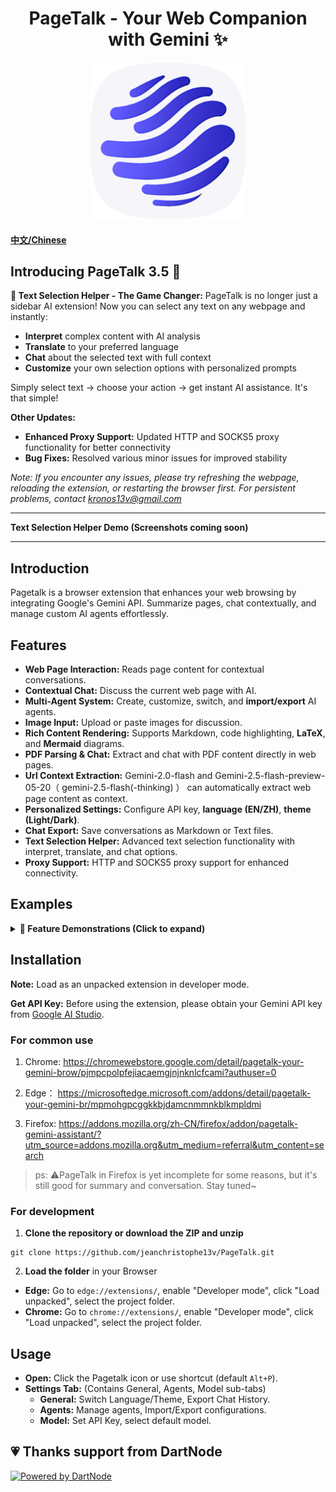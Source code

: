 <h1 align="center">
  <strong>PageTalk - Your Web Companion with Gemini ✨</strong>
</h1>

<p align="center">
  <a href="https://github.com/jeanchristophe13v/PageTalk"> <!-- Replace with your repo link if available -->
    <img src="magic.png?raw=true" alt="Pagetalk Icon" title="Pagetalk Icon" width="250">
  </a>
</p>

#### [中文/Chinese](README-zh.md)

## Introducing PageTalk 3.5 🎉

**🌟 Text Selection Helper - The Game Changer:**
PageTalk is no longer just a sidebar AI extension! Now you can select any text on any webpage and instantly:
- **Interpret** complex content with AI analysis
- **Translate** to your preferred language
- **Chat** about the selected text with full context
- **Customize** your own selection options with personalized prompts

Simply select text → choose your action → get instant AI assistance. It's that simple!

**Other Updates:**
- **Enhanced Proxy Support:** Updated HTTP and SOCKS5 proxy functionality for better connectivity
- **Bug Fixes:** Resolved various minor issues for improved stability

*Note: If you encounter any issues, please try refreshing the webpage, reloading the extension, or restarting the browser first. For persistent problems, contact kronos13v@gmail.com*

---

**Text Selection Helper Demo (Screenshots coming soon)**

---

## Introduction

Pagetalk is a browser extension that enhances your web browsing by integrating Google's Gemini API. Summarize pages, chat contextually, and manage custom AI agents effortlessly.


## Features

*   **Web Page Interaction:** Reads page content for contextual conversations.
*   **Contextual Chat:** Discuss the current web page with AI.
*   **Multi-Agent System:** Create, customize, switch, and **import/export** AI agents.
*   **Image Input:** Upload or paste images for discussion.
*   **Rich Content Rendering:** Supports Markdown, code highlighting, **LaTeX**, and **Mermaid** diagrams.
*   **PDF Parsing & Chat:** Extract and chat with PDF content directly in web pages.
*   **Url Context Extraction:** Gemini-2.0-flash and Gemini-2.5-flash-preview-05-20（ gemini-2.5-flash(-thinking) ） can automatically extract web page content as context.
*   **Personalized Settings:** Configure API key, **language (EN/ZH)**, **theme (Light/Dark)**.
*   **Chat Export:** Save conversations as Markdown or Text files.
*   **Text Selection Helper:** Advanced text selection functionality with interpret, translate, and chat options.
*   **Proxy Support:** HTTP and SOCKS5 proxy support for enhanced connectivity.

## Examples

<details>
<summary><strong>📸 Feature Demonstrations (Click to expand)</strong></summary>

### Multi-Tab Interaction & YouTube Parsing
<div style="display: grid; grid-template-columns: 1fr 1fr; gap: 10px; margin: 10px 0;">
  <div>
    <img src="https://github.com/user-attachments/assets/23d3b878-52f3-437a-a85a-c7d53f194fe7" alt="Type @ to select tabs" width="300" style="border-radius: 8px; box-shadow: 0 2px 8px rgba(0,0,0,0.1);"/>
    <p><em>Type @ to select opened tabs</em></p>
  </div>
  <div>
    <img src="https://github.com/user-attachments/assets/17d27bb0-47a9-4297-a8aa-8d637679a807" alt="Selected tabs display" width="300" style="border-radius: 8px; box-shadow: 0 2px 8px rgba(0,0,0,0.1);"/>
    <p><em>All selected tabs context</em></p>
  </div>
  <div>
    <img src="https://github.com/user-attachments/assets/dc001071-2580-414f-a5ce-f127f966e50d" alt="AI summarization" width="300" style="border-radius: 8px; box-shadow: 0 2px 8px rgba(0,0,0,0.1);"/>
    <p><em>AI summarizes all content</em></p>
  </div>
  <div>
    <img src="https://github.com/user-attachments/assets/dc5b1978-6bd6-4305-99d0-d1f9c18f9ca5" alt="YouTube URL parsing" width="300" style="border-radius: 8px; box-shadow: 0 2px 8px rgba(0,0,0,0.1);"/>
    <p><em>Upload YouTube URLs</em></p>
  </div>
</div>

### Core Features Showcase
<div style="display: grid; grid-template-columns: 1fr 1fr; gap: 10px; margin: 10px 0;">
  <div>
    <img src="https://github.com/user-attachments/assets/4aa393e4-659d-433a-9d4c-583217c95158" alt="PageTalk interface" width="300" style="border-radius: 8px; box-shadow: 0 2px 8px rgba(0,0,0,0.1);"/>
    <p><em>Main interface & chat</em></p>
  </div>
  <div>
    <img src="https://github.com/user-attachments/assets/0dc31cbc-b714-4037-8185-cba15f7e4238" alt="Agent management" width="300" style="border-radius: 8px; box-shadow: 0 2px 8px rgba(0,0,0,0.1);"/>
    <p><em>AI agent management</em></p>
  </div>
  <div>
    <img src="https://github.com/user-attachments/assets/58256468-0ce8-476b-9383-e9dab566dd24" alt="Rich content rendering" width="300" style="border-radius: 8px; box-shadow: 0 2px 8px rgba(0,0,0,0.1);"/>
    <p><em>Rich content rendering</em></p>
  </div>
  <div>
    <img src="https://github.com/user-attachments/assets/9fef9086-be70-448c-b23e-e79629e42d2a" alt="Settings panel" width="300" style="border-radius: 8px; box-shadow: 0 2px 8px rgba(0,0,0,0.1);"/>
    <p><em>Settings & customization</em></p>
  </div>
</div>

</details>



## Installation

**Note:** Load as an unpacked extension in developer mode.

**Get API Key:** Before using the extension, please obtain your Gemini API key from [Google AI Studio](https://aistudio.google.com).

### For common use
1. Chrome: https://chromewebstore.google.com/detail/pagetalk-your-gemini-brow/pjmpcpolpfejiacaemgjnjnknlcfcami?authuser=0
  
2. Edge： https://microsoftedge.microsoft.com/addons/detail/pagetalk-your-gemini-br/mpmohgpcggkkbjdamcnmmnkblkmpldmi

3. Firefox: https://addons.mozilla.org/zh-CN/firefox/addon/pagetalk-gemini-assistant/?utm_source=addons.mozilla.org&utm_medium=referral&utm_content=search

> ps: ⚠️PageTalk in Firefox is yet incomplete for some reasons, but it's still good for summary and conversation. Stay tuned~

### For development 
1. **Clone the repository or download the ZIP and unzip**
```
git clone https://github.com/jeanchristophe13v/PageTalk.git
```

2. **Load the folder** in your Browser
- **Edge:** Go to `edge://extensions/`, enable "Developer mode", click "Load unpacked", select the project folder.
- **Chrome:** Go to `chrome://extensions/`, enable "Developer mode", click "Load unpacked", select the project folder.

## Usage

- **Open:** Click the Pagetalk icon or use shortcut (default `Alt+P`).
- **Settings Tab:** (Contains General, Agents, Model sub-tabs)
    *   **General:** Switch Language/Theme, Export Chat History.
    *   **Agents:** Manage agents, Import/Export configurations.
    *   **Model:** Set API Key, select default model.
 
## 💗 Thanks support from DartNode 

[![Powered by DartNode](https://dartnode.com/branding/DN-Open-Source-sm.png)](https://dartnode.com "Powered by DartNode - Free VPS for Open Source")
